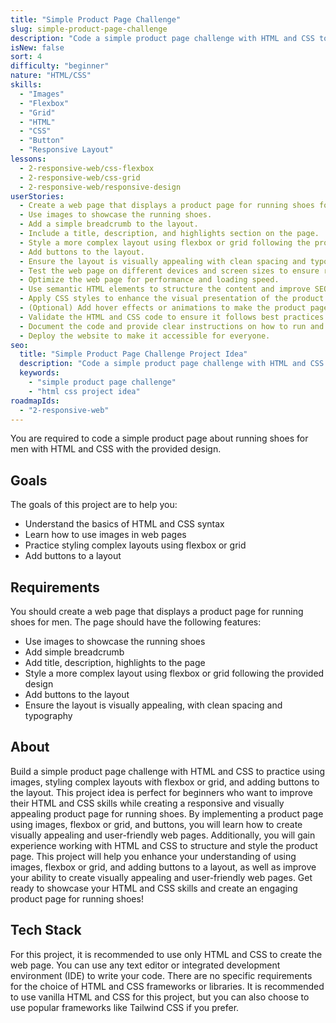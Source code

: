 ```yaml
---
title: "Simple Product Page Challenge"
slug: simple-product-page-challenge
description: "Code a simple product page challenge with HTML and CSS to practice using images, styling complex layouts with flexbox or grid, and adding buttons to the layout."
isNew: false
sort: 4
difficulty: "beginner"
nature: "HTML/CSS"
skills:
  - "Images"
  - "Flexbox"
  - "Grid"
  - "HTML"
  - "CSS"
  - "Button"
  - "Responsive Layout"
lessons:
  - 2-responsive-web/css-flexbox
  - 2-responsive-web/css-grid
  - 2-responsive-web/responsive-design
userStories:
  - Create a web page that displays a product page for running shoes for men using HTML and CSS.
  - Use images to showcase the running shoes.
  - Add a simple breadcrumb to the layout.
  - Include a title, description, and highlights section on the page.
  - Style a more complex layout using flexbox or grid following the provided design.
  - Add buttons to the layout.
  - Ensure the layout is visually appealing with clean spacing and typography.
  - Test the web page on different devices and screen sizes to ensure responsiveness.
  - Optimize the web page for performance and loading speed.
  - Use semantic HTML elements to structure the content and improve SEO.
  - Apply CSS styles to enhance the visual presentation of the product page.
  - (Optional) Add hover effects or animations to make the product page more interactive.
  - Validate the HTML and CSS code to ensure it follows best practices and standards.
  - Document the code and provide clear instructions on how to run and use the product page.
  - Deploy the website to make it accessible for everyone.
seo:
  title: "Simple Product Page Challenge Project Idea"
  description: "Code a simple product page challenge with HTML and CSS to practice using images, styling complex layouts with flexbox or grid, and adding buttons to the layout. This project idea is perfect for beginners who want to improve their HTML and CSS skills while creating a responsive and visually appealing product page for running shoes. By implementing a product page using images, flexbox or grid, and buttons, you will learn how to create visually appealing and user-friendly web pages. Additionally, you will gain experience working with HTML and CSS to structure and style the product page. This project will help you enhance your understanding of using images, flexbox or grid, and adding buttons to a layout, as well as improve your ability to create visually appealing and user-friendly web pages. Get ready to showcase your HTML and CSS skills and create an engaging product page for running shoes!"
  keywords:
    - "simple product page challenge"
    - "html css project idea"
roadmapIds:
  - "2-responsive-web"
---
```


You are required to code a simple product page about running shoes for men with HTML and CSS with the provided design.

## Goals

The goals of this project are to help you:

- Understand the basics of HTML and CSS syntax
- Learn how to use images in web pages
- Practice styling complex layouts using flexbox or grid
- Add buttons to a layout

## Requirements

You should create a web page that displays a product page for running shoes for men. The page should have the following features:

- Use images to showcase the running shoes
- Add simple breadcrumb
- Add title, description, highlights to the page
- Style a more complex layout using flexbox or grid following the provided design
- Add buttons to the layout
- Ensure the layout is visually appealing, with clean spacing and typography

## About

Build a simple product page challenge with HTML and CSS to practice using images, styling complex layouts with flexbox or grid, and adding buttons to the layout. This project idea is perfect for beginners who want to improve their HTML and CSS skills while creating a responsive and visually appealing product page for running shoes. By implementing a product page using images, flexbox or grid, and buttons, you will learn how to create visually appealing and user-friendly web pages. Additionally, you will gain experience working with HTML and CSS to structure and style the product page. This project will help you enhance your understanding of using images, flexbox or grid, and adding buttons to a layout, as well as improve your ability to create visually appealing and user-friendly web pages. Get ready to showcase your HTML and CSS skills and create an engaging product page for running shoes!

## Tech Stack

For this project, it is recommended to use only HTML and CSS to create the web page. You can use any text editor or integrated development environment (IDE) to write your code. There are no specific requirements for the choice of HTML and CSS frameworks or libraries. It is recommended to use vanilla HTML and CSS for this project, but you can also choose to use popular frameworks like Tailwind CSS if you prefer.
